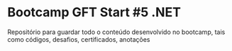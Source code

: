 # Bootcamp GFT Start #5 .NET

Repositório para guardar todo o conteúdo desenvolvido no bootcamp, tais como códigos, desafios, certificados, anotações
